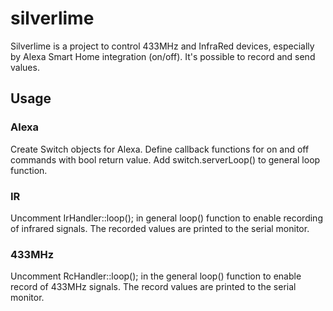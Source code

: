 # silverlime
Silverlime is a project to control 433MHz and InfraRed devices, especially by Alexa Smart Home integration (on/off). It's possible to record and send values.

## Usage

### Alexa
Create Switch objects for Alexa. Define callback functions for on and off commands with bool return value. Add switch.serverLoop() to general loop function.

### IR
Uncomment IrHandler::loop(); in general loop() function to enable recording of infrared signals. The recorded values are printed to the serial monitor.

### 433MHz
Uncomment RcHandler::loop(); in the general loop() function to enable record of 433MHz signals. The record values are printed to the serial monitor.